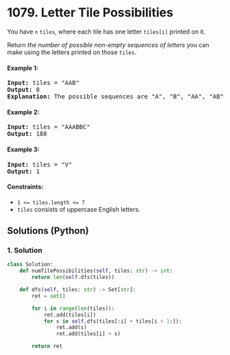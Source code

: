 # 1079. Letter Tile Possibilities
You have `n`  `tiles`, where each tile has one letter `tiles[i]` printed on it.

Return *the number of possible non-empty sequences of letters* you can make using the letters printed on those `tiles`.

#### Example 1:
<pre>
<strong>Input:</strong> tiles = "AAB"
<strong>Output:</strong> 8
<strong>Explanation:</strong> The possible sequences are "A", "B", "AA", "AB", "BA", "AAB", "ABA", "BAA".
</pre>

#### Example 2:
<pre>
<strong>Input:</strong> tiles = "AAABBC"
<strong>Output:</strong> 188
</pre>

#### Example 3:
<pre>
<strong>Input:</strong> tiles = "V"
<strong>Output:</strong> 1
</pre>

#### Constraints:
* `1 <= tiles.length <= 7`
* `tiles` consists of uppercase English letters.

## Solutions (Python)

### 1. Solution
```Python
class Solution:
    def numTilePossibilities(self, tiles: str) -> int:
        return len(self.dfs(tiles))

    def dfs(self, tiles: str) -> Set[str]:
        ret = set()

        for i in range(len(tiles)):
            ret.add(tiles[i])
            for s in self.dfs(tiles[:i] + tiles[i + 1:]):
                ret.add(s)
                ret.add(tiles[i] + s)

        return ret
```
